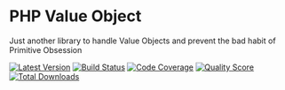 # PHP Value Object

Just another library to handle Value Objects and prevent the bad habit of Primitive Obsession

[![Latest Version](https://img.shields.io/github/release/DavidGarciaCat/php-value-object.svg?style=flat-square)](https://github.com/DavidGarciaCat/php-value-object/releases)
[![Build Status](https://img.shields.io/scrutinizer/build/g/DavidGarciaCat/php-value-object.svg?style=flat-square)](https://scrutinizer-ci.com/g/DavidGarciaCat/php-value-object)
[![Code Coverage](https://img.shields.io/scrutinizer/coverage/g/DavidGarciaCat/php-value-object.svg?style=flat-square)](https://scrutinizer-ci.com/g/DavidGarciaCat/php-value-object)
[![Quality Score](https://img.shields.io/scrutinizer/g/DavidGarciaCat/php-value-object.svg?style=flat-square)](https://scrutinizer-ci.com/g/DavidGarciaCat/php-value-object)
[![Total Downloads](https://img.shields.io/packagist/dt/DavidGarciaCat/php-value-object.svg?style=flat-square)](https://packagist.org/packages/DavidGarciaCat/php-value-object)
